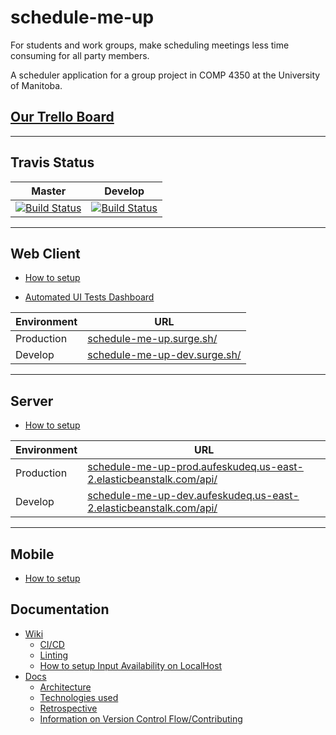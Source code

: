 # schedule-me-up

For students and work groups, make scheduling meetings less time consuming for all party members. 

A scheduler application for a group project in COMP 4350 at the University of Manitoba.

## [Our Trello Board](https://trello.com/b/ZWdpiKU1/4350-scheduler)

---

## Travis Status

| Master | Develop |
| --- | --- |
| [![Build Status](https://travis-ci.com/Syndrical/scheduler-app.svg?token=s2PEQ3ME7s1AGDbncTPt&branch=master)](https://travis-ci.com/Syndrical/scheduler-app)   | [![Build Status](https://travis-ci.com/Syndrical/scheduler-app.svg?token=s2PEQ3ME7s1AGDbncTPt&branch=develop)](https://travis-ci.com/Syndrical/scheduler-app) |

---

## Web Client

- [How to setup](./client/web/README.md)

- [Automated UI Tests Dashboard](https://dashboard.cypress.io/projects/hrvwfk/runs)

| Environment | URL                                 |
| ----------- | ----------------------------------- |
| Production  | [schedule-me-up.surge.sh/](http://schedule-me-up.surge.sh/)     |
| Develop     | [schedule-me-up-dev.surge.sh/](http://schedule-me-up-dev.surge.sh/) |

---

## Server

- [How to setup](./server/README.md)

| Environment | URL                                 |
| ----------- | ----------------------------------- |
| Production  | [schedule-me-up-prod.aufeskudeq.us-east-2.elasticbeanstalk.com/api/](http://schedule-me-up-prod.aufeskudeq.us-east-2.elasticbeanstalk.com/api/)    |
| Develop     | [schedule-me-up-dev.aufeskudeq.us-east-2.elasticbeanstalk.com/api/](http://schedule-me-up-dev.aufeskudeq.us-east-2.elasticbeanstalk.com/api/) |

---

## Mobile

- [How to setup](./client/mobile/README.md)



## Documentation

- [Wiki](https://github.com/Syndrical/scheduler-app/wiki)
  - [CI/CD](https://github.com/Syndrical/scheduler-app/wiki/CI-CD-Introduction)
  - [Linting](https://github.com/Syndrical/scheduler-app/wiki/Linting)
  - [How to setup Input Availability on LocalHost](https://github.com/Syndrical/scheduler-app/wiki/How-to-setup-Input-Availability-on-LocalHost)
- [Docs](docs)
  - [Architecture](docs/architecture.md)
  - [Technologies used](docs/technologies-used.md)
  - [Retrospective](docs/retrospective.md)
  - [Information on Version Control Flow/Contributing](docs/contributing.md)
